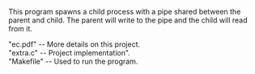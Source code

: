 This program spawns a child process with a pipe shared between the parent and child. 
The parent will write to the pipe and the child will read from it.

"ec.pdf" -- More details on this project.<br />
"extra.c" -- Project implementation". <br />
"Makefile" -- Used to run the program.
